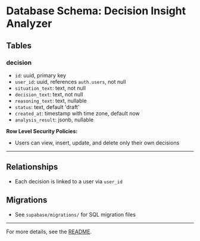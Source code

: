 # Database Schema: Decision Insight Analyzer

## Tables

### decision
- `id`: uuid, primary key
- `user_id`: uuid, references `auth.users`, not null
- `situation_text`: text, not null
- `decision_text`: text, not null
- `reasoning_text`: text, nullable
- `status`: text, default 'draft'
- `created_at`: timestamp with time zone, default now
- `analysis_result`: jsonb, nullable

**Row Level Security Policies:**
- Users can view, insert, update, and delete only their own decisions

---

## Relationships
- Each decision is linked to a user via `user_id`

## Migrations
- See `supabase/migrations/` for SQL migration files

---
For more details, see the [README](../README.md). 